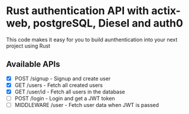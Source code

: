 # Rust authentication API with actix-web, postgreSQL, Diesel and auth0
This code makes it easy for you to build aunthentication into your next project using Rust

## Available APIs

- [x] POST /signup - Signup and create user
- [x] GET /users - Fetch all created users
- [x] GET /user/id - Fetch all users in the database
- [ ] POST /login - Login and get a JWT token 
- [ ] MIDDLEWARE /user - Fetch user data when JWT is passed
